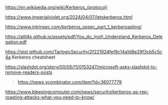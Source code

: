 https://en.wikipedia.org/wiki/Kerberos_(protocol)

https://www.imperialviolet.org/2024/04/07/letskerberos.html

https://www.intrinsec.com/kerberos_opsec_part_1_kerberoasting/

https://attl4s.github.io/assets/pdf/You_do_(not)_Understand_Kerberos_Delegation.pdf

https://gist.github.com/TarlogicSecurity/2f221924fef8c14a1d8e29f3cb5c5c4a Kerberos cheatsheet

https://slashdot.org/story/00/05/11/0153247/microsoft-asks-slashdot-to-remove-readers-posts
> https://news.ycombinator.com/item?id=36077779

https://www.bleepingcomputer.com/news/security/kerberos-as-rep-roasting-attacks-what-you-need-to-know/